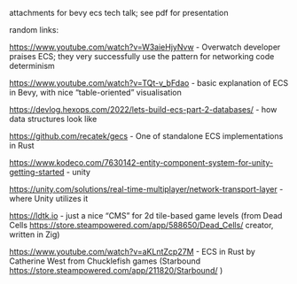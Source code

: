 attachments for bevy ecs tech talk; see pdf for presentation

random links:

https://www.youtube.com/watch?v=W3aieHjyNvw - Overwatch developer praises ECS; they very successfully use the pattern for networking code determinism

https://www.youtube.com/watch?v=TQt-v_bFdao - basic explanation of ECS in Bevy, with nice “table-oriented” visualisation

https://devlog.hexops.com/2022/lets-build-ecs-part-2-databases/ - how data structures look like

https://github.com/recatek/gecs - One of standalone ECS implementations in Rust

https://www.kodeco.com/7630142-entity-component-system-for-unity-getting-started - unity

https://unity.com/solutions/real-time-multiplayer/network-transport-layer - where Unity utilizes it

https://ldtk.io - just a nice “CMS” for 2d tile-based game levels (from Dead Cells https://store.steampowered.com/app/588650/Dead_Cells/ creator, written in Zig)

https://www.youtube.com/watch?v=aKLntZcp27M - ECS in Rust by Catherine West from Chucklefish games (Starbound https://store.steampowered.com/app/211820/Starbound/ )
